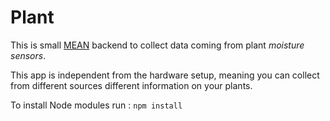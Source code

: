 # Plant

This is small [MEAN](http://meanjs.org/) backend to collect data coming from plant *moisture sensors*.

This app is independent from the hardware setup, meaning you can collect from different sources different information on your plants.

To install Node modules run : 
`npm install` 
